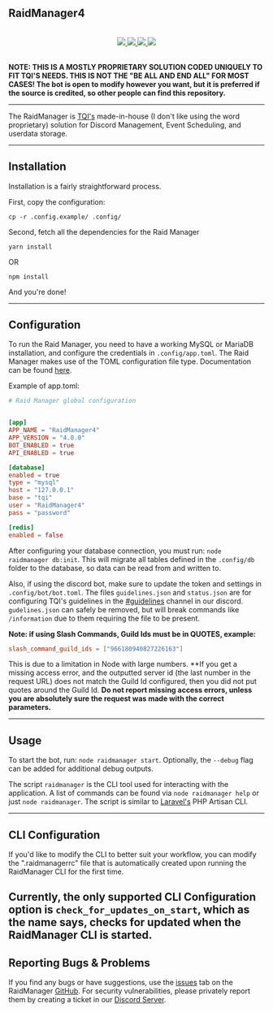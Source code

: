 ## <strong>RaidManager4</strong>
<br />
<div align="center">
    <a href="https://github.com/imskyyc/RaidManager4/actions/workflows/build.yml">
        <img src="https://github.com/imskyyc/RaidManager4/actions/workflows/build.yml/badge.svg">
    </a>
    <a href="https://github.com/imskyyc/RaidManager4/blob/master/LICENSE">
        <img src="https://img.shields.io/github/license/imskyyc/RaidManager4"/>
    </a>
    <a href="https://github.com/imskyyc/RaidManager4/releases">
        <img src="https://img.shields.io/github/v/release/imskyyc/RaidManager4?label=version"/>
    </a>
    <a href="https://discord.gg/3AsPFgdUZ2">
        <img src="https://img.shields.io/discord/966180940827226163?label=discord&logo=discord&logoColor=white"/>
    </a>
</div>

<br />

**NOTE: THIS IS A MOSTLY PROPRIETARY SOLUTION CODED UNIQUELY TO FIT TQI'S NEEDS. THIS IS NOT THE "BE ALL AND END ALL" FOR MOST CASES! The bot is open to modify however you want, but it is preferred if the source is credited, so other people can find this repository.**

---

The RaidManager is [TQI's](https://www.roblox.com/groups/8592261/The-Quantum-Insurgency#!/about) made-in-house (I don't like using the word proprietary) solution for Discord Management, Event Scheduling, and userdata storage.

---
## Installation

Installation is a fairly straightforward process.

First, copy the configuration:
```
cp -r .config.example/ .config/
```

Second, fetch all the dependencies for the Raid Manager
```
yarn install
```
OR
```
npm install
```

And you're done!

---
## Configuration

To run the Raid Manager, you need to have a working MySQL or MariaDB installation, and configure the credentials in `.config/app.toml`. The Raid Manager makes use of the TOML configuration file type. Documentation can be found [here](https://toml.io/en/).

Example of app.toml:
```toml
# Raid Manager global configuration


[app]
APP_NAME = "RaidManager4"
APP_VERSION = "4.0.0"
BOT_ENABLED = true
API_ENABLED = true

[database]
enabled = true
type = "mysql"
host = "127.0.0.1"
base = "tqi"
user = "RaidManager4"
pass = "password"

[redis]
enabled = false
```

After configuring your database connection, you must run:
`node raidmanager db:init`.
This will migrate all tables defined in the `.config/db` folder to the database, so data can be read from and written to.

Also, if using the discord bot, make sure to update the token and settings in `.config/bot/bot.toml`. The files `guidelines.json` and `status.json` are for configuring TQI's guidelines in the [#guidelines](https://discord.com/channels/857445688932696104/857449102220591114) channel in our discord. `gudelines.json` can safely be removed, but will break commands like `/information` due to them requiring the file to be present.

**Note: if using Slash Commands, Guild Ids must be in QUOTES, example:**
```toml
slash_command_guild_ids = ["966180940827226163"]
```

This is due to a limitation in Node with large numbers. **If you get a missing access error, and the outputted server id (the last number in the request URL) does not match the Guild Id configured, then you did not put quotes around the Guild Id. **Do not report missing access errors, unless you are absolutely sure the request was made with the correct parameters.**

---
## Usage
To start the bot, run: `node raidmanager start`. Optionally, the `--debug` flag can be added for additional debug outputs.

The script `raidmanager` is the CLI tool used for interacting with the application. A list of commands can be found via `node raidmanager help` or just `node raidmanager`. The script is similar to [Laravel's](https://github.com/laravel/laravel) PHP Artisan CLI.

---
## CLI Configuration
If you'd like to modify the CLI to better suit your workflow, you can modify the ".raidmanagerrc" file that is automatically created upon running the RaidManager CLI for the first time.

Currently, the only supported CLI Configuration option is `check_for_updates_on_start`, which as the name says, checks for updated when the RaidManager CLI is started.
---
## Reporting Bugs & Problems

If you find any bugs or have suggestions, use the [issues](https://github.com/imskyyc/RaidManager4/issues) tab on the RaidManager [GitHub](https://github.com/imskyyc/RaidManager4). For security vulnerabilities, please privately report them by creating a ticket in our [Discord Server](https://discord.gg/3AsPFgdUZ2).

